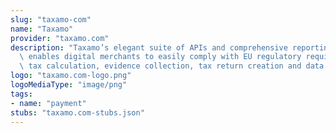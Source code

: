 ```yaml
---
slug: "taxamo-com"
name: "Taxamo"
provider: "taxamo.com"
description: "Taxamo’s elegant suite of APIs and comprehensive reporting dashboard\
  \ enables digital merchants to easily comply with EU regulatory requirements on\
  \ tax calculation, evidence collection, tax return creation and data storage."
logo: "taxamo.com-logo.png"
logoMediaType: "image/png"
tags:
- name: "payment"
stubs: "taxamo.com-stubs.json"
---
```

